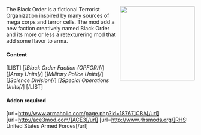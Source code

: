 <img src="https://raw.githubusercontent.com/EvulDev/TerroristOrganizationBlackOrder/master/Extra/logo01.png" width="200" align="right">
The Black Order is a fictional Terrorist Organization inspired by many sources of mega corps and terror cells. The mod add a new faction creatively named Black Order and its more or less a retexturering mod that add some flavor to arma. 

#### Content
[LIST]
[*]Black Order Faction (OPFOR)[/*]
[*]Army Units[/*]
[*]Military Police Units[/*]
[*]Science Division[/*]
[*]Special Operations Units[/*]
[/LIST]

#### Addon required
[url=http://www.armaholic.com/page.php?id=18767]CBA[/url]
[url=http://ace3mod.com/]ACE3[/url]
[url=http://www.rhsmods.org/]RHS: United States Armed Forces[/url]